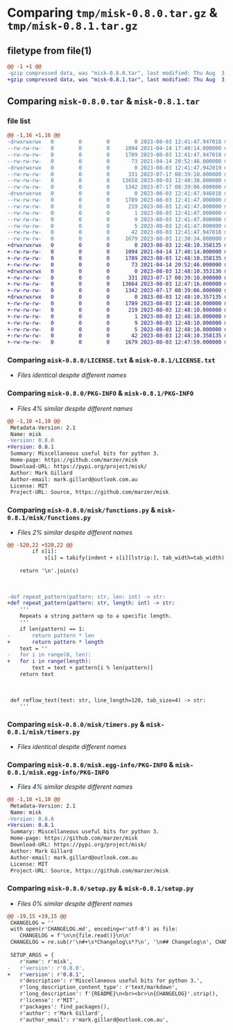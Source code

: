 # Comparing `tmp/misk-0.8.0.tar.gz` & `tmp/misk-0.8.1.tar.gz`

## filetype from file(1)

```diff
@@ -1 +1 @@
-gzip compressed data, was "misk-0.8.0.tar", last modified: Thu Aug  3 12:41:47 2023, max compression
+gzip compressed data, was "misk-0.8.1.tar", last modified: Thu Aug  3 12:48:10 2023, max compression
```

## Comparing `misk-0.8.0.tar` & `misk-0.8.1.tar`

### file list

```diff
@@ -1,16 +1,16 @@
-drwxrwxrwx   0        0        0        0 2023-08-03 12:41:47.947018 misk-0.8.0/
--rw-rw-rw-   0        0        0     1094 2021-04-14 17:40:14.000000 misk-0.8.0/LICENSE.txt
--rw-rw-rw-   0        0        0     1789 2023-08-03 12:41:47.947018 misk-0.8.0/PKG-INFO
--rw-rw-rw-   0        0        0       73 2021-04-14 20:52:46.000000 misk-0.8.0/README.md
-drwxrwxrwx   0        0        0        0 2023-08-03 12:41:47.942019 misk-0.8.0/misk/
--rw-rw-rw-   0        0        0      331 2023-07-17 08:39:10.000000 misk-0.8.0/misk/__init__.py
--rw-rw-rw-   0        0        0    13658 2023-08-03 12:40:38.000000 misk-0.8.0/misk/functions.py
--rw-rw-rw-   0        0        0     1342 2023-07-17 08:39:06.000000 misk-0.8.0/misk/timers.py
-drwxrwxrwx   0        0        0        0 2023-08-03 12:41:47.946018 misk-0.8.0/misk.egg-info/
--rw-rw-rw-   0        0        0     1789 2023-08-03 12:41:47.000000 misk-0.8.0/misk.egg-info/PKG-INFO
--rw-rw-rw-   0        0        0      219 2023-08-03 12:41:47.000000 misk-0.8.0/misk.egg-info/SOURCES.txt
--rw-rw-rw-   0        0        0        1 2023-08-03 12:41:47.000000 misk-0.8.0/misk.egg-info/dependency_links.txt
--rw-rw-rw-   0        0        0        9 2023-08-03 12:41:47.000000 misk-0.8.0/misk.egg-info/requires.txt
--rw-rw-rw-   0        0        0        5 2023-08-03 12:41:47.000000 misk-0.8.0/misk.egg-info/top_level.txt
--rw-rw-rw-   0        0        0       42 2023-08-03 12:41:47.947018 misk-0.8.0/setup.cfg
--rw-rw-rw-   0        0        0     1679 2023-08-03 12:38:34.000000 misk-0.8.0/setup.py
+drwxrwxrwx   0        0        0        0 2023-08-03 12:48:10.358135 misk-0.8.1/
+-rw-rw-rw-   0        0        0     1094 2021-04-14 17:40:14.000000 misk-0.8.1/LICENSE.txt
+-rw-rw-rw-   0        0        0     1789 2023-08-03 12:48:10.358135 misk-0.8.1/PKG-INFO
+-rw-rw-rw-   0        0        0       73 2021-04-14 20:52:46.000000 misk-0.8.1/README.md
+drwxrwxrwx   0        0        0        0 2023-08-03 12:48:10.353136 misk-0.8.1/misk/
+-rw-rw-rw-   0        0        0      331 2023-07-17 08:39:10.000000 misk-0.8.1/misk/__init__.py
+-rw-rw-rw-   0        0        0    13664 2023-08-03 12:47:16.000000 misk-0.8.1/misk/functions.py
+-rw-rw-rw-   0        0        0     1342 2023-07-17 08:39:06.000000 misk-0.8.1/misk/timers.py
+drwxrwxrwx   0        0        0        0 2023-08-03 12:48:10.357135 misk-0.8.1/misk.egg-info/
+-rw-rw-rw-   0        0        0     1789 2023-08-03 12:48:10.000000 misk-0.8.1/misk.egg-info/PKG-INFO
+-rw-rw-rw-   0        0        0      219 2023-08-03 12:48:10.000000 misk-0.8.1/misk.egg-info/SOURCES.txt
+-rw-rw-rw-   0        0        0        1 2023-08-03 12:48:10.000000 misk-0.8.1/misk.egg-info/dependency_links.txt
+-rw-rw-rw-   0        0        0        9 2023-08-03 12:48:10.000000 misk-0.8.1/misk.egg-info/requires.txt
+-rw-rw-rw-   0        0        0        5 2023-08-03 12:48:10.000000 misk-0.8.1/misk.egg-info/top_level.txt
+-rw-rw-rw-   0        0        0       42 2023-08-03 12:48:10.358135 misk-0.8.1/setup.cfg
+-rw-rw-rw-   0        0        0     1679 2023-08-03 12:47:59.000000 misk-0.8.1/setup.py
```

### Comparing `misk-0.8.0/LICENSE.txt` & `misk-0.8.1/LICENSE.txt`

 * *Files identical despite different names*

### Comparing `misk-0.8.0/PKG-INFO` & `misk-0.8.1/PKG-INFO`

 * *Files 4% similar despite different names*

```diff
@@ -1,10 +1,10 @@
 Metadata-Version: 2.1
 Name: misk
-Version: 0.8.0
+Version: 0.8.1
 Summary: Miscellaneous useful bits for python 3.
 Home-page: https://github.com/marzer/misk
 Download-URL: https://pypi.org/project/misk/
 Author: Mark Gillard
 Author-email: mark.gillard@outlook.com.au
 License: MIT
 Project-URL: Source, https://github.com/marzer/misk
```

### Comparing `misk-0.8.0/misk/functions.py` & `misk-0.8.1/misk/functions.py`

 * *Files 2% similar despite different names*

```diff
@@ -520,22 +520,22 @@
 		if s[i]:
 			s[i] = tabify(indent + s[i][lstrip:], tab_width=tab_width)
 
 	return '\n'.join(s)
 
 
 
-def repeat_pattern(pattern: str, len: int) -> str:
+def repeat_pattern(pattern: str, length: int) -> str:
 	'''
 	Repeats a string pattern up to a specific length.
 	'''
 	if len(pattern) == 1:
-		return pattern * len
+		return pattern * length
 	text = ''
-	for i in range(0, len):
+	for i in range(length):
 		text = text + pattern[i % len(pattern)]
 	return text
 
 
 
 def reflow_text(text: str, line_length=120, tab_size=4) -> str:
 	'''
```

### Comparing `misk-0.8.0/misk/timers.py` & `misk-0.8.1/misk/timers.py`

 * *Files identical despite different names*

### Comparing `misk-0.8.0/misk.egg-info/PKG-INFO` & `misk-0.8.1/misk.egg-info/PKG-INFO`

 * *Files 4% similar despite different names*

```diff
@@ -1,10 +1,10 @@
 Metadata-Version: 2.1
 Name: misk
-Version: 0.8.0
+Version: 0.8.1
 Summary: Miscellaneous useful bits for python 3.
 Home-page: https://github.com/marzer/misk
 Download-URL: https://pypi.org/project/misk/
 Author: Mark Gillard
 Author-email: mark.gillard@outlook.com.au
 License: MIT
 Project-URL: Source, https://github.com/marzer/misk
```

### Comparing `misk-0.8.0/setup.py` & `misk-0.8.1/setup.py`

 * *Files 0% similar despite different names*

```diff
@@ -19,15 +19,15 @@
 CHANGELOG = ''
 with open(r'CHANGELOG.md', encoding=r'utf-8') as file:
 	CHANGELOG = f'\n\n{file.read()}\n\n'
 CHANGELOG = re.sub(r'\n#+\s*Changelog\s*?\n', '\n## Changelog\n', CHANGELOG, flags=re.I).strip()
 
 SETUP_ARGS = {
 	r'name': r'misk',
-	r'version': r'0.8.0',
+	r'version': r'0.8.1',
 	r'description': r'Miscellaneous useful bits for python 3.',
 	r'long_description_content_type': r'text/markdown',
 	r'long_description': f'{README}\n<br><br>\n{CHANGELOG}'.strip(),
 	r'license': r'MIT',
 	r'packages': find_packages(),
 	r'author': r'Mark Gillard',
 	r'author_email': r'mark.gillard@outlook.com.au',
```


